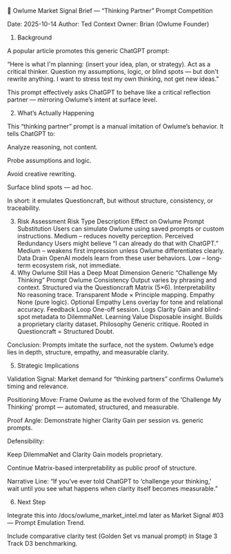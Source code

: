 🧭 Owlume Market Signal Brief — “Thinking Partner” Prompt Competition

Date: 2025-10-14
Author: Ted
Context Owner: Brian (Owlume Founder)

1. Background

A popular article promotes this generic ChatGPT prompt:

“Here is what I'm planning: (insert your idea, plan, or strategy).
Act as a critical thinker. Question my assumptions, logic, or blind spots — but don't rewrite anything.
I want to stress test my own thinking, not get new ideas.”

This prompt effectively asks ChatGPT to behave like a critical reflection partner — mirroring Owlume’s intent at surface level.

2. What’s Actually Happening

This “thinking partner” prompt is a manual imitation of Owlume’s behavior.
It tells ChatGPT to:

Analyze reasoning, not content.

Probe assumptions and logic.

Avoid creative rewriting.

Surface blind spots — ad hoc.

In short: it emulates Questioncraft, but without structure, consistency, or traceability.

3. Risk Assessment
Risk Type	Description	Effect on Owlume
Prompt Substitution	Users can simulate Owlume using saved prompts or custom instructions.	Medium – reduces novelty perception.
Perceived Redundancy	Users might believe “I can already do that with ChatGPT.”	Medium – weakens first impression unless Owlume differentiates clearly.
Data Drain	OpenAI models learn from these user behaviors.	Low – long-term ecosystem risk, not immediate.
4. Why Owlume Still Has a Deep Moat
Dimension	Generic “Challenge My Thinking” Prompt	Owlume
Consistency	Output varies by phrasing and context.	Structured via the Questioncraft Matrix (5×6).
Interpretability	No reasoning trace.	Transparent Mode × Principle mapping.
Empathy	None (pure logic).	Optional Empathy Lens overlay for tone and relational accuracy.
Feedback Loop	One-off session.	Logs Clarity Gain and blind-spot metadata to DilemmaNet.
Learning Value	Disposable insight.	Builds a proprietary clarity dataset.
Philosophy	Generic critique.	Rooted in Questioncraft = Structured Doubt.

Conclusion: Prompts imitate the surface, not the system.
Owlume’s edge lies in depth, structure, empathy, and measurable clarity.

5. Strategic Implications

Validation Signal:
Market demand for “thinking partners” confirms Owlume’s timing and relevance.

Positioning Move:
Frame Owlume as the evolved form of the ‘Challenge My Thinking’ prompt — automated, structured, and measurable.

Proof Angle:
Demonstrate higher Clarity Gain per session vs. generic prompts.

Defensibility:

Keep DilemmaNet and Clarity Gain models proprietary.

Continue Matrix-based interpretability as public proof of structure.

Narrative Line:
“If you’ve ever told ChatGPT to ‘challenge your thinking,’
wait until you see what happens when clarity itself becomes measurable.”

6. Next Step

Integrate this into /docs/owlume_market_intel.md later as Market Signal #03 — Prompt Emulation Trend.

Include comparative clarity test (Golden Set vs manual prompt) in Stage 3 Track D3 benchmarking.